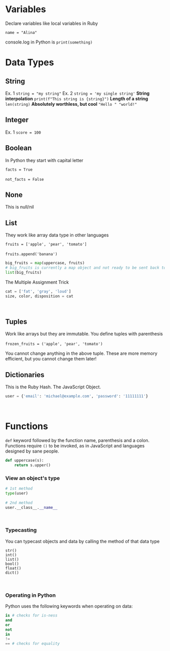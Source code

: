 # Variables

Declare variables like local variables in Ruby

`name = "Alina"`

console.log in Python is `print(something)`
​

# Data Types

## String

Ex. 1
`string = "my string"`
Ex. 2
`string = 'my single string'`
**String interpolation**
`print(f"This string is {string}")`
**Length of a string**
`len(string)`
**Absolutely worthless, but cool**
`"Hello " "world!"`
​

## Integer

Ex. 1
`score = 100`
​

## Boolean

In Python they start with capital letter

`facts = True`

`not_facts = False`
​

## None

This is null/nil
​

## List

They work like array data type in other languages

`fruits = ['apple', 'pear', 'tomato']`

`fruits.append('banana')`
​

```python
big_fruits = map(uppercase, fruits)
# big_fruits is currently a map object and not ready to be sent back to client
list(big_fruits)
```

The Multiple Assignment Trick

```python
cat = ['fat', 'gray', 'loud']
size, color, disposition = cat
```

​

## Tuples

Work like arrays but they are immutable. You define tuples with parenthesis

`frozen_fruits = ('apple', 'pear', 'tomato')`
​

You cannot change anything in the above tuple. These are more memory efficient, but you cannot change them later!
​

## Dictionaries

This is the Ruby Hash. The JavaScript Object.

```python
user = {'email': 'michael@example.com', 'password': '11111111'}
```

​
​

# Functions

`def` keyword followed by the function name, parenthesis and a colon. Functions require `()` to be invoked, as in JavaScript and languages designed by sane people.
​

```python
def uppercase(s):
    return s.upper()
```

### View an object's type

```python
# 1st method
type(user)
​
# 2nd method
user.__class__.__name__
```

​
​

### Typecasting

You can typecast objects and data by calling the method of that data type

```
str()
int()
list()
bool()
float()
dict()
```

​

### Operating in Python

Python uses the following keywords when operating on data:

```python
is # checks for is-ness
and
or
not
in
!=
== # checks for equality
```
